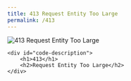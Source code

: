 ```yaml
---
title: 413 Request Entity Too Large
permalink: /413
---
```

<div class="status-page-container">
<div>
    <img src="https://i.imgur.com/xsrqZ.jpg" alt="413 Request Entity Too Large" />

    <div id="code-description">
        <h1>413</h1>
        <h2>Request Entity Too Large</h2>
    </div>
</div>
</div>
